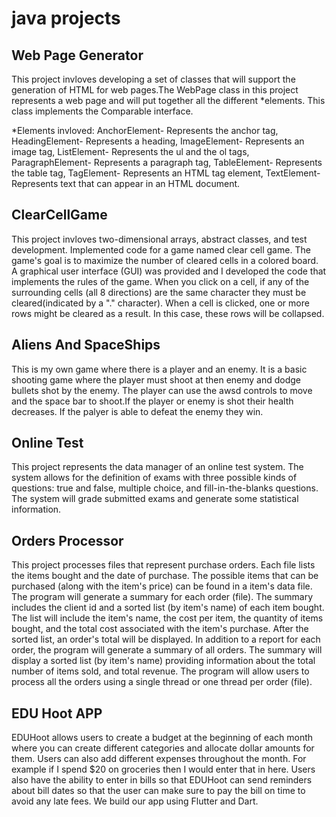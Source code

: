 # java projects

## Web Page Generator
This project invloves developing a set of classes that will support the generation of HTML for web pages.The WebPage class in this project represents a web page and will put together all the different *elements.  This class implements the Comparable interface. 

*Elements invloved: 
AnchorElement- Represents the anchor tag, HeadingElement- Represents a heading, ImageElement- Represents an image tag, ListElement- Represents the ul and the ol tags, ParagraphElement- Represents a paragraph tag, TableElement- Represents the table tag, TagElement- Represents an HTML tag element, TextElement- Represents text that can appear in an HTML document.

## ClearCellGame
This project invloves two-dimensional arrays, abstract classes, and test development. Implemented code for a game named clear cell game. The game's goal is to maximize the number of cleared cells in a colored board. A graphical user interface (GUI) was provided and I developed the code that implements the rules of the game. When you click on a cell, if any of the surrounding cells (all 8 directions) are the same character they must be cleared(indicated by a "." character). When a cell is clicked, one or more rows might be cleared as a result. In this case, these rows will be collapsed.

## Aliens And SpaceShips
This is my own game where there is a player and an enemy. It is a basic shooting game where the player must shoot at then enemy and dodge bullets shot by the enemy. The player can use the awsd controls to move and the space bar to shoot.If the player or enemy is shot their health decreases. If the palyer is able to defeat the enemy they win.

## Online Test
This project represents the data manager of an online test system. The system allows for the definition of exams with three possible kinds of questions: true and false, multiple choice, and fill-in-the-blanks questions. The system will grade submitted exams and generate some statistical information.

## Orders Processor
This project processes files that represent purchase orders. Each file lists the items bought and the date of purchase. The possible items that can be purchased (along with the item's price) can be found in a item's data file. The program will generate a summary for each order (file). The summary includes the client id and a sorted list (by item's name) of each item bought. The list will include the item's name, the cost per item, the quantity of items bought, and the total cost associated with the item's purchase. After the sorted list, an order's total will be displayed. In addition to a report for each order, the program will generate a summary of all orders. The summary will display a sorted list (by item's name) providing information about the total number of items sold, and total revenue. The program will allow users to process all the orders using a single thread or one thread per order (file).

## EDU Hoot APP
EDUHoot allows users to create a budget at the beginning of each month where you can create different categories and allocate dollar amounts for them. Users can also add different expenses throughout the month. For example if I spend $20 on groceries then I would enter that in here. Users also have the ability to enter in bills so that EDUHoot can send reminders about bill dates so that the user can make sure to pay the bill on time to avoid any late fees. We build our app using Flutter and Dart.
